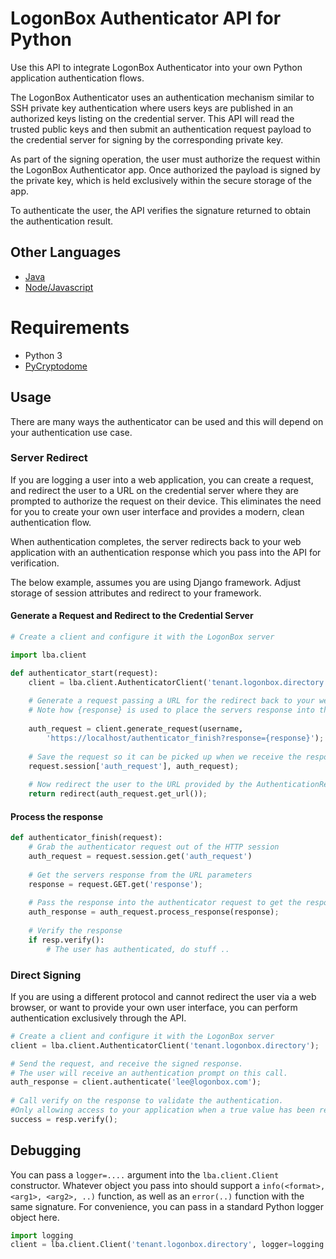 # LogonBox Authenticator API for Python

Use this API to integrate LogonBox Authenticator into your own Python application authentication flows.  

The LogonBox Authenticator uses an authentication mechanism similar to SSH private key authentication where users keys are published in an authorized keys listing on the credential server. This API will read the trusted public keys and then submit an authentication request payload to the credential server for signing by the corresponding private key. 

As part of the signing operation, the user must authorize the request within the LogonBox Authenticator app. Once authorized the payload is signed by the private key, which is held exclusively within the secure storage of the app. 

To authenticate the user, the API verifies the signature returned to obtain the authentication result.

## Other Languages

 * [Java](https://github.com/nervepoint/logonbox-authenticator-java)
 * [Node/Javascript](https://github.com/nervepoint/logonbox-authenticator-nodejs)

# Requirements

 * Python 3
 * [PyCryptodome](https://pypi.org/project/pycryptodome/)

## Usage

There are many ways the authenticator can be used and this will depend on your authentication use case. 

### Server Redirect

If you are logging a user into a web application, you can create a request, and redirect the user to a URL on the credential server where they are prompted to authorize the request on their device. This eliminates the need for you to create your own user interface and provides a modern, clean authentication flow. 

When authentication completes, the server redirects back to your web application with an authentication response which you pass into the API for verification. 

The below example, assumes you are using Django framework. Adjust storage of session attributes and
redirect to your framework.

#### Generate a Request and Redirect to the Credential Server
```python
# Create a client and configure it with the LogonBox server

import lba.client

def authenticator_start(request):
	client = lba.client.AuthenticatorClient('tenant.logonbox.directory');
	
	# Generate a request passing a URL for the redirect back to your webapp.
	# Note how {response} is used to place the servers response into the redirected URL
	
	auth_request = client.generate_request(username,
	    'https://localhost/authenticator_finish?response={response}');
	
	# Save the request so it can be picked up when we receive the response
	request.session['auth_request'], auth_request);
	
	# Now redirect the user to the URL provided by the AuthenticationRequest
	return redirect(auth_request.get_url());
```

#### Process the response
```python
def authenticator_finish(request):
	# Grab the authenticator request out of the HTTP session
	auth_request = request.session.get('auth_request')
	
	# Get the servers response from the URL parameters
	response = request.GET.get('response');
	
	# Pass the response into the authenticator request to get the response. **/
	auth_response = auth_request.process_response(response);
				
	# Verify the response
	if resp.verify():
	    # The user has authenticated, do stuff ..
```


### Direct Signing

If you are using a different protocol and cannot redirect the user via a web browser, or want to provide your own user interface, you can perform authentication exclusively through the API. 

```python
# Create a client and configure it with the LogonBox server
client = lba.client.AuthenticatorClient('tenant.logonbox.directory');

# Send the request, and receive the signed response. 
# The user will receive an authentication prompt on this call.
auth_response = client.authenticate('lee@logonbox.com');
	
# Call verify on the response to validate the authentication. 
#Only allowing access to your application when a true value has been returned.
success = resp.verify();
```

## Debugging

You can pass a `logger=....` argument into the `lba.client.Client` constructor. Whatever object you pass into should support a `info(<format>, <arg1>, <arg2>, ..)` function, as well as an `error(..)` function with the same signature. For convenience, you can pass in a standard Python logger object here.

```python
import logging
client = lba.client.Client('tenant.logonbox.directory', logger=logging.getLogger('my-logger'));
```
